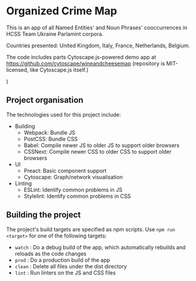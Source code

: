 # Organized Crime Map

This is an app of all Named Entities' and Noun Phrases' cooccurrences in HCSS Team Ukraine Parlamint corpora.

Countries presented: United Kingdom, Italy, France, Netherlands, Belgium.

The code includes parts Cytoscape.js-powered demo app at https://github.com/cytoscape/wineandcheesemap (repository is MIT-licensed, like Cytoscape.js itself.)

)

## Project organisation

The technologies used for this project include:

- Building
  - Webpack: Bundle JS
  - PostCSS: Bundle CSS
  - Babel: Compile newer JS to older JS to support older browsers
  - CSSNext: Compile newer CSS to older CSS to support older browsers
- UI
  - Preact: Basic component support
  - Cytoscape: Graph/network visualisation
- Linting
  - ESLint: Identify common problems in JS
  - Stylelint: Identify common problems in CSS

## Building the project

The project's build targets are specified as npm scripts.  Use `npm run <target>` for one of the following targets:

- `watch` : Do a debug build of the app, which automatically rebuilds and reloads as the code changes
- `prod` : Do a production build of the app
- `clean` : Delete all files under the dist directory
- `lint` : Run linters on the JS and CSS files

